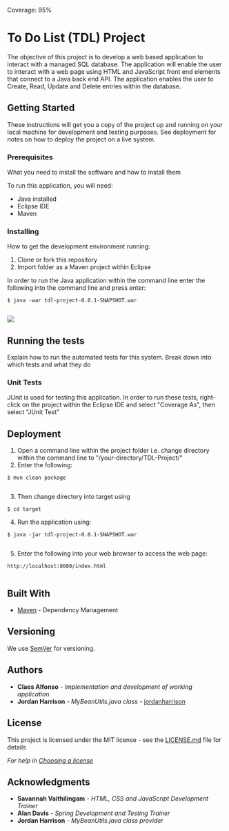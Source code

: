 Coverage: 95%
# To Do List (TDL) Project

The objective of this project is to develop a web based application to interact with a managed SQL database. The application will enable the user to interact with a web page using HTML and JavaScript front end elements that connect to a Java back end API. The application enables the user to Create, Read, Update and Delete entries within the database.

## Getting Started

These instructions will get you a copy of the project up and running on your local machine for development and testing purposes. See deployment for notes on how to deploy the project on a live system.

### Prerequisites

What you need to install the software and how to install them


To run this application, you will need:
* Java installed 
* Eclipse IDE
* Maven


### Installing

How to get the development environment running:

1. Clone or fork this repository
2. Import folder as a Maven project within Eclipse

In order to run the Java application within the command line enter the following into the command line and press enter: 
```
$ java -war tdl-project-0.0.1-SNAPSHOT.war
 
```

![](Supporting%20Documents/OrderReadScreenshot.png)

## Running the tests

Explain how to run the automated tests for this system. Break down into which tests and what they do

### Unit Tests 

JUnit is used for testing this application. In order to run these tests, right-click on the project within the Eclipse IDE and select "Coverage As", then select "JUnit Test"

## Deployment

1. Open a command line within the project folder i.e. change directory within the command line to "/your-directory/TDL-Project/"
2. Enter the following:
```
$ mvn clean package
 
```
3. Then change directory into target using
```
$ cd target 
```
4. Run the application using:
```
$ java -jar tdl-project-0.0.1-SNAPSHOT.war
 
```
5. Enter the following into your web browser to access the web page:
```
http://localhost:8080/index.html
 
```

## Built With

* [Maven](https://maven.apache.org/) - Dependency Management

## Versioning

We use [SemVer](http://semver.org/) for versioning.

## Authors

* **Claes Alfonso** - *Implementation and development of working application*
* **Jordan Harrison** - *MyBeanUtils.java class* - [jordanharrison](https://github.com/JHarry444/ims-demo)

## License

This project is licensed under the MIT license - see the [LICENSE.md](LICENSE.md) file for details 

*For help in [Choosing a license](https://choosealicense.com/)*

## Acknowledgments

* **Savannah Vaithilingam** - *HTML, CSS and JavaScript Development Trainer*
* **Alan Davis** - *Spring Development and Testing Trainer*
* **Jordan Harrison** - *MyBeanUtils.java class provider*
